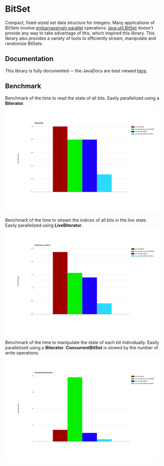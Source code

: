 # BitSet
Compact, fixed-sized set data structure for integers. Many applications of BitSets involve [embarrassingly parallel](https://www.wikipedia.org/wiki/Embarrassingly_parallel) operations. [java.util.BitSet](https://docs.oracle.com/javase/10/docs/api/java/util/BitSet.html) doesn't provide any way to take advantage of this, which inspired this library. This library also provides a variety of tools to efficiently stream, manipulate and randomize BitSets.

## Documentation
This library is fully documented -- the JavaDocs are best viewed [here](https://ashouldis.github.io/bitset/).

## Benchmark
Benchmark of the time to read the state of all bits. Easily parallelized using a **Biterator**.  
![Reading](https://github.com/ashouldis/BitSet/blob/master/benchmark/benchmark_read.png "\Benchmark_Read")  

Benchmark of the time to stream the indices of all bits in the *live* state. Easily parallelized using **LiveBiterator**.  
![Streaming](https://github.com/ashouldis/BitSet/blob/master/benchmark/benchmark_stream.png "\Benchmark_Stream")  

Benchmark of the time to manipulate the state of each bit individually. Easily parallelized using a **Biterator**. **ConcurrentBitSet** is slowed by the number of write operations.  
![Manipulating](https://github.com/ashouldis/BitSet/blob/master/benchmark/benchmark_bit.png "\Benchmark_Bit")  